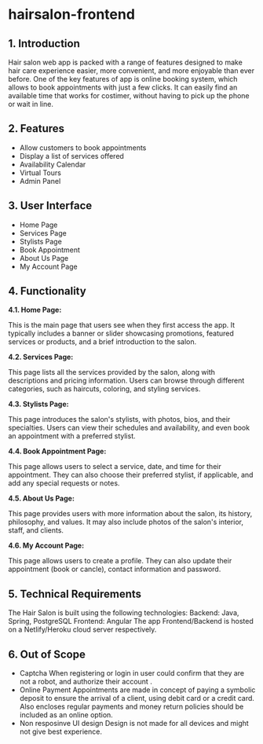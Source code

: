 # hairsalon-frontend

## **1. Introduction**

Hair salon web app is packed with a range of features designed to make hair care experience easier, more convenient, and more enjoyable than ever before. One of the key features of app is online booking system, which allows to book appointments with just a few clicks. It can easily find an available time that works for costimer, without having to pick up the phone or wait in line.

## **2. Features**
- Allow customers to book appointments
- Display a list of services offered
- Availability Calendar
- Virtual Tours
- Admin Panel

## **3. User Interface**
- Home Page
- Services Page
- Stylists Page
- Book Appointment
- About Us Page
- My Account Page

## **4. Functionality**

**4.1. Home Page:** 

This is the main page that users see when they first access the app. It typically includes a banner or slider showcasing promotions, featured services or products, and a brief introduction to the salon.

**4.2. Services Page:**

This page lists all the services provided by the salon, along with descriptions and pricing information. Users can browse through different categories, such as haircuts, coloring, and styling services. 

**4.3. Stylists Page:**

This page introduces the salon's stylists, with photos, bios, and their specialties. Users can view their schedules and availability, and even book an appointment with a preferred stylist.

**4.4. Book Appointment Page:**

This page allows users to select a service, date, and time for their appointment. They can also choose their preferred stylist, if applicable, and add any special requests or notes.

**4.5. About Us Page:** 

This page provides users with more information about the salon, its history, philosophy, and values. It may also include photos of the salon's interior, staff, and clients.

**4.6. My Account Page:**

This page allows users to create a profile. They can also update their appointment (book or cancle), contact information and password. 

## **5. Technical Requirements**

The Hair Salon is built using the following technologies:
Backend: Java, Spring, PostgreSQL
Frontend: Angular 
The app Frontend/Backend is hosted on a Netlify/Heroku cloud server respectively.

## **6. Out of Scope**
- Captcha
When registering or login in user could confirm that they are not a robot, and authorize their account . 
- Online Payment
Appointments are made in concept of paying a symbolic deposit to ensure the arrival of a client, using debit card or a credit card. Also encloses regular payments and money return policies should be included as an online option.
-  Non resposinve UI design
Design is not made for all devices and might not give best experience. 
